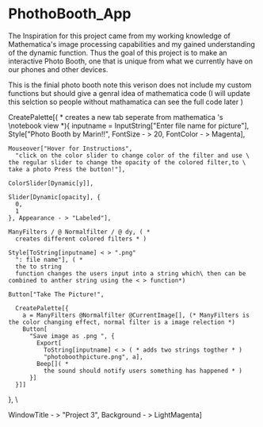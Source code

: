 # PhothoBooth_App
The Inspiration for this project came from my working knowledge of Mathematica's image processing capabilities and my gained understanding of the dynamic function. Thus the goal of this project is to make an interactive Photo Booth, one that is unique from what we currently have on our phones and other devices.


This is the finial photo booth note this verison does not include my custom functions but should give a genral idea of mathematica code (I will update this selction so people without mathamatica can see the full code later )

CreatePalette[( * creates a new tab seperate from mathematica 's \notebook view *){
    inputname = InputString["Enter file name for picture"],
    Style["Photo Booth by Marin!!", FontSize - > 20,
      FontColor - > Magenta],

    Mouseover["Hover for Instructions",
      "click on the color slider to change color of the filter and use \
    the regular slider to change the opacity of the colored filter,to \
    take a photo Press the button!"],

    ColorSlider[Dynamic[y]],

    Slider[Dynamic[opacity], {
      0,
      1
    }, Appearance - > "Labeled"],

    ManyFilters / @ Normalfilter / @ dy, ( *
      creates different colored filters * )

    Style[ToString[inputname] < > ".png"
      ": file name"], ( *
      the to string
      function changes the users input into a string which\ then can be combined to anther string using the < > function*)

    Button["Take The Picture!",

      CreatePalette[{
        a = ManyFilters @Normalfilter @CurrentImage[], (* ManyFilters is the color changing effect, normal filter is a image relection *)
        Button[
          "Save image as .png ", {
            Export[
              ToString[inputname] < > ( * adds two strings togther * )
              "photoboothpicture.png", a],
            Beep[]( *
              the sound should notify users something has happened * )
          }]
      }]]
  }, \

  WindowTitle - > "Project 3", Background - > LightMagenta]
